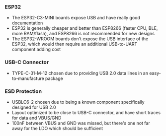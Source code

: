 ### ESP32
* The ESP32-C3-MINI boards expose USB and have really good documentation
* ESP32 is generally cheaper and better than ESP8266 (faster CPU, BLE, more RAM/flash), and ESP8266 is not recommended for new designs
* The ESP32-WROOM boards don't expose the USB interface of the ESP32, which would then require an additional USB-to-UART component adding cost

### USB-C Connector
* TYPE-C-31-M-12 chosen due to providing USB 2.0 data lines in an easy-to-manufacture package

### ESD Protection
* USBLC6-2 chosen due to being a known component specifically designed for USB 2.0
* Layout optimized to be close to USB-C connector, and have short traces for data and VBUS/GND
* 100nF between VBUS and GND was missed, but there's one not far away for the LDO which should be sufficient
